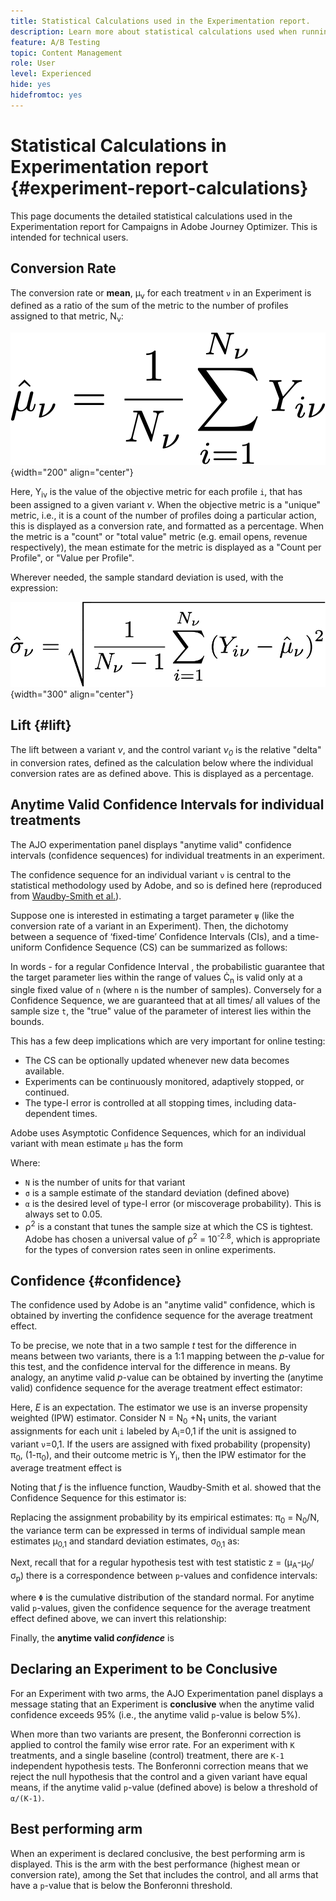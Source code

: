 ```yaml
---
title: Statistical Calculations used in the Experimentation report.
description: Learn more about statistical calculations used when running experiment reports
feature: A/B Testing
topic: Content Management
role: User
level: Experienced
hide: yes
hidefromtoc: yes
---
```

# Statistical Calculations in Experimentation report {#experiment-report-calculations}

This page documents the detailed statistical calculations used in the Experimentation report for Campaigns in Adobe Journey Optimizer. This is intended for technical users.

## Conversion Rate

The conversion rate or **mean**, μ<sub>ν</sub> for each treatment `ν` in an Experiment is defined as a ratio of the sum of the metric to the number of profiles assigned to that metric, N<sub>ν</sub>:

![](assets/statistical_1.png){width="200" align="center"}

Here, Y<sub>iν</sub> is the value of the objective metric for each profile `i`, that has been assigned to a given variant *ν*. When the objective metric is a "unique" metric, i.e., it is a count of the number of profiles doing a particular action, this is displayed as a conversion rate, and formatted as a percentage. When the metric is a "count" or "total value" metric (e.g. email opens, revenue respectively), the mean estimate for the metric is displayed as a "Count per Profile", or "Value per Profile". 

Wherever needed, the sample standard deviation is used, with the expression:

![](assets/statistical_2.png){width="300" align="center"}

## Lift {#lift}

The lift between a variant  *ν*, and the control variant  *ν<sub>0</sub>* is the relative "delta" in conversion rates, defined as the calculation below where the individual conversion rates are as defined above. This is displayed as a percentage. 

## Anytime Valid Confidence Intervals for individual treatments

The AJO experimentation panel displays "anytime valid" confidence intervals (confidence sequences) for individual treatments in an experiment. 

The confidence sequence for an individual variant `ν` is central to the statistical methodology used by Adobe, and so is defined here (reproduced from [Waudby-Smith et al.](
https://doi.org/10.48550/arXiv.2103.06476)). 

Suppose one is interested in estimating a target parameter `ψ` (like the conversion rate of a variant in an Experiment). Then, the dichotomy between a sequence of ‘fixed-time’ Confidence Intervals (CIs), and a time-uniform Confidence Sequence (CS) can be summarized as follows: 

In words - for a regular Confidence Interval , the probabilistic guarantee that the target parameter lies within the range of values Ċ<sub>n</sub> is valid only at a single fixed value of `n` (where `n` is the number of samples). Conversely for a Confidence Sequence, we are guaranteed that at all times/ all values of the sample size `t`, the "true" value of the parameter of interest lies within the bounds.

This has a few deep implications which are very important for online testing:

* The CS can be optionally updated whenever new data becomes available.
* Experiments can be continuously monitored, adaptively stopped, or continued.
* The type-I error is controlled at all stopping times, including data-dependent times.

Adobe uses Asymptotic Confidence Sequences, which for an individual variant with mean estimate `μ` has the form

Where:

* `N` is the number of units for that variant
* `σ` is a sample estimate of the standard deviation (defined above)
* `α` is the desired level of type-I error (or miscoverage probability). This is always set to 0.05. 
* ρ<sup>2</sup> is a constant that tunes the sample size at which the CS is tightest. Adobe has chosen a universal value of ρ<sup>2</sup> = 10<sup>-2.8</sup>, which is appropriate for the types of conversion rates seen in online experiments. 

## Confidence {#confidence}

The confidence used by Adobe is an "anytime valid" confidence, which is obtained by inverting the confidence sequence for the average treatment effect. 

To be precise, we note that in a two sample *t* test for the difference in means between two variants, there is a 1:1 mapping between the *p*-value for this test, and the confidence interval for the difference in means. By analogy, an anytime valid *p*-value can be obtained by inverting the (anytime valid) confidence sequence for the average treatment effect estimator:

Here, *E* is an expectation. The estimator we use is an inverse propensity weighted (IPW) estimator. Consider N = N<sub>0</sub> +N<sub>1</sub> units, the variant assignments for each unit `i` labeled by A<sub>i</sub>=0,1 if the unit is assigned to variant `ν`=0,1. If the users are assigned with fixed probability (propensity) π<sub>0</sub>, (1-π<sub>0</sub>), and their outcome metric is Y<sub>i</sub>, then the IPW estimator for the average treatment effect is 

Noting that *f* is the influence function, Waudby-Smith et al. showed that the Confidence Sequence for this estimator is:

Replacing the assignment probability by its empirical estimates: π<sub>0</sub> = N<sub>0</sub>/N, the variance term can be expressed in terms of individual sample mean estimates μ<sub>0,1</sub> and standard deviation estimates, σ<sub>0,1</sub> as:

Next, recall that for a regular hypothesis test with test statistic z =  (μ<sub>A</sub>-μ<sub>0</sub>/σ<sub>p</sub>) there is a correspondence between `p`-values and confidence intervals:

where `Φ` is the cumulative distribution of the standard normal. For anytime valid `p`-values, given the confidence sequence for the average treatment effect defined above, we can invert this relationship:

Finally, the **anytime valid *confidence*** is 

## Declaring an Experiment to be Conclusive

For an Experiment with two arms, the AJO Experimentation panel displays a message stating that an Experiment is **conclusive** when the anytime valid confidence exceeds 95% (i.e., the anytime valid `p`-value is below 5%). 

When more than two variants are present, the Bonferonni correction is applied to control the family wise error rate. For an experiment with `K` treatments, and a single baseline (control) treatment, there are `K-1` independent hypothesis tests. The Bonferonni correction means that we reject the null hypothesis that the control and a given variant have equal means, if the anytime valid `p`-value (defined above) is below a threshold of `α/(K-1)`. 


## Best performing arm

When an experiment is declared conclusive, the best performing arm is displayed. This is the arm with the best performance (highest mean or conversion rate), among the Set that includes the control, and all arms that have a `p`-value that is below the Bonferonni threshold.